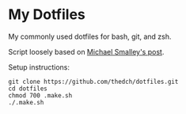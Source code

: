 # My Dotfiles

My commonly used dotfiles for bash, git, and zsh.

Script loosely based on [Michael Smalley's post](http://blog.smalleycreative.com/tutorials/using-git-and-github-to-manage-your-dotfiles/).

Setup instructions:

```
git clone https://github.com/thedch/dotfiles.git
cd dotfiles
chmod 700 .make.sh
./.make.sh
```
